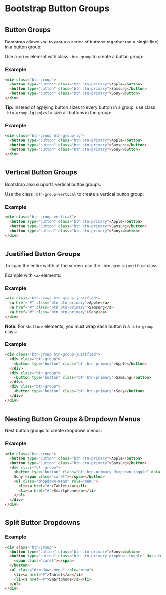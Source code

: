 Bootstrap Button Groups
===================

#  

#  

Button Groups
-------------

Bootstrap allows you to group a series of buttons together (on a single line) in a button group:

Use a `<div>` element with class `.btn-group` to create a button group:

### Example

``` html
<div class="btn-group">
  <button type="button" class="btn btn-primary">Apple</button>
  <button type="button" class="btn btn-primary">Samsung</button>
  <button type="button" class="btn btn-primary">Sony</button>
</div>
```

**Tip:** Instead of applying button sizes to every button in a group, use class `.btn-group-lg|sm|xs` to size all buttons in the group:

### Example

``` html
<div class="btn-group btn-group-lg">
  <button type="button" class="btn btn-primary">Apple</button>
  <button type="button" class="btn btn-primary">Samsung</button>
  <button type="button" class="btn btn-primary">Sony</button>
</div>
```

#  

Vertical Button Groups
----------------------

Bootstrap also supports vertical button groups:

Use the class `.btn-group-vertical` to create a vertical button group:

### Example

```html 
<div class="btn-group-vertical">
  <button type="button" class="btn btn-primary">Apple</button>
  <button type="button" class="btn btn-primary">Samsung</button>
  <button type="button" class="btn btn-primary">Sony</button>
</div>
```

#   

#  

Justified Button Groups
-----------------------

To span the entire width of the screen, use the `.btn-group-justified` class:

Example with `<a>` elements:

### Example

``` html
<div class="btn-group btn-group-justified">
  <a href="#" class="btn btn-primary">Apple</a>
  <a href="#" class="btn btn-primary">Samsung</a>
  <a href="#" class="btn btn-primary">Sony</a>
</div>
```

**Note:** For `<button>` elements, you must wrap each button in a `.btn-group` class:

### Example

``` html
<div class="btn-group btn-group-justified">
  <div class="btn-group">
    <button type="button" class="btn btn-primary">Apple</button>
  </div>
  <div class="btn-group">
    <button type="button" class="btn btn-primary">Samsung</button>
  </div>
  <div class="btn-group">
    <button type="button" class="btn btn-primary">Sony</button>
  </div>
</div>
```

#  

Nesting Button Groups & Dropdown Menus
--------------------------------------

Nest button groups to create dropdown menus:

### Example

``` html
<div class="btn-group">
  <button type="button" class="btn btn-primary">Apple</button>
  <button type="button" class="btn btn-primary">Samsung</button>
  <div class="btn-group">
    <button type="button" class="btn btn-primary dropdown-toggle" data-toggle="dropdown">
    Sony <span class="caret"></span></button>
    <ul class="dropdown-menu" role="menu">
      <li><a href="#">Tablet</a></li>
      <li><a href="#">Smartphone</a></li>
    </ul>
  </div>
</div>
```

#  

Split Button Dropdowns
----------------------

### Example

``` html
<div class="btn-group">
  <button type="button" class="btn btn-primary">Sony</button>
  <button type="button" class="btn btn-primary dropdown-toggle" data-toggle="dropdown">
    <span class="caret"></span>
  </button>
  <ul class="dropdown-menu" role="menu">
    <li><a href="#">Tablet</a></li>
    <li><a href="#">Smartphone</a></li>
  </ul>
</div>
```